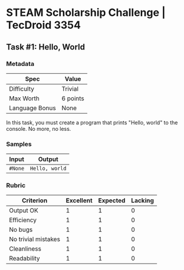 # STEAM Scholarship Challenge | TecDroid 3354
## Task  #1: Hello, World

### Metadata
| Spec | Value |
| ---- | ---- |
| Difficulty | Trivial |
| Max Worth | 6 points |
| Language Bonus | None |

In this task, you must create a program that prints "Hello, world" to the console. No more, no less.

### Samples
| Input | Output |
| ---- | ---- |
| `#None` | `Hello, world` |

### Rubric
| Criterion | Excellent | Expected | Lacking |
| ---- | ---- | ---- | ---- |
| Output OK | 1 | 1 | 0 |
| Efficiency | 1 | 1 | 0 |
| No bugs | 1 | 1 | 0 |
| No trivial mistakes | 1 | 1 | 0 |
| Cleanliness | 1 | 1 | 0 |
| Readability | 1 | 1 | 0 |

